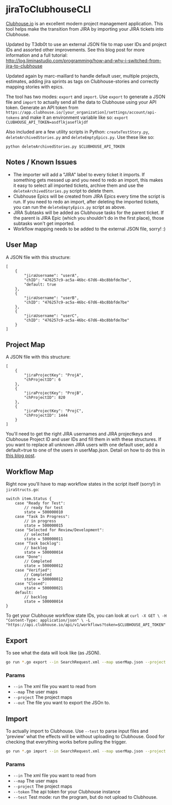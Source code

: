 # jiraToClubhouseCLI

[Clubhouse.io](http://clubhouse.io) is an excellent modern project management application. This tool helps make the transition from JIRA by importing your JIRA tickets into Clubhouse.

Updated by T3db0t to use an external JSON file to map user IDs and project IDs and assorted other improvements.  See this blog post for more information and a full tutorial: http://log.liminastudio.com/programming/how-and-why-i-switched-from-jira-to-clubhouse

Updated again by marc-maillard to handle default user, multiple projects, estimates, adding jira sprints as tags on Clubhouse-stories and correctly mapping stories with epics.

The tool has two modes: `export` and `import`.  Use `export` to generate a JSON file and `import` to actually send all the data to Clubhouse using your API token.  Generate an API token from `https://app.clubhouse.io/[your_organization]/settings/account/api-tokens` and make it an environment variable like so: `export CLUBHOUSE_API_TOKEN=asdflkjaseflkjdf`

Also included are a few utility scripts in Python: `createTestStory.py`, `deleteArchivedStories.py` and `deleteEmptyEpics.py`.  Use these like so:

`python deleteArchivedStories.py $CLUBHOUSE_API_TOKEN`

## Notes / Known Issues

- The importer will add a "JIRA" label to every ticket it imports.  If something gets messed up and you need to redo an import, this makes it easy to select all imported tickets, archive them and use the `deleteArchivedStories.py` script to delete them.
- Clubhouse Epics will be created from JIRA Epics every time the script is run. If you need to redo an import, after deleting the imported tickets, you can run the `deleteEmptyEpics.py` script as above.
- JIRA Subtasks will be added as Clubhouse tasks for the parent ticket. If the parent is JIRA Epic (which you shouldn't do in the first place), those subtasks won't get imported.
- Workflow mapping needs to be added to the external JSON file, sorry! :)

## User Map

A JSON file with this structure:

```
[
	{
		"jiraUsername": "userA",
		"chID": "476257c9-ac5a-46bc-67d6-4bc8bbfde7be",
		"default: true
	},
	{
		"jiraUsername": "userB",
		"chID": "476257c9-ac5a-46bc-67d6-4bc8bbfde7be"
	},
	{
		"jiraUsername": "userC",
		"chID": "476257c9-ac5a-46bc-67d6-4bc8bbfde7be"
	}
]
```

## Project Map

A JSON file with this structure:

```
[
	{
		"jiraProjectKey": "ProjA",
		"chProjectID": 6
	},
	{
		"jiraProjectKey": "ProjB",
		"chProjectID": 820
	},
	{
		"jiraProjectKey": "ProjC",
		"chProjectID": 1444
	}
]
```		

You'll need to get the right JIRA usernames and JIRA projectkeys and Clubhouse Project ID and user IDs and fill them in with these structures. If you want to replace all unknown JIRA users with one default user, add a default=true to one of the users in userMap.json. Detail on how to do this in [this blog post](http://log.liminastudio.com/programming/how-and-why-i-switched-from-jira-to-clubhouse).

## Workflow Map

Right now you'll have to map workflow states in the script itself (sorry!) in `jiraStructs.go`:

```
switch item.Status {
    case "Ready for Test":
        // ready for test
        state = 500000010
    case "Task In Progress":
        // in progress
        state = 500000015
    case "Selected for Review/Development":
    	// selected
    	state = 500000011
    case "Task backlog":
    	// backlog
        state = 500000014
    case "Done":
    	// Completed
    	state = 500000012
    case "Verified":
    	// Completed
    	state = 500000012
    case "Closed":
    	state = 500000021
    default:
    	// backlog
        state = 500000014
}
```

To get your Clubhouse workflow state IDs, you can look at `curl -X GET \
  -H "Content-Type: application/json" \
  -L "https://api.clubhouse.io/api/v1/workflows?token=$CLUBHOUSE_API_TOKEN"`

## Export
To see what the data will look like (as JSON).

```bash
go run *.go export --in SearchRequest.xml --map userMap.json --project userProject.json --out file.json
```


### Params
 * `--in` The xml file you want to read from
 * `--map` The user maps
 * `--project` The project maps
 * `--out` The file you want to export the JSOn to.

## Import

To actually import to Clubhouse. Use `--test` to parse input files and 'preview' what the effects will be without uploading to Clubhouse.  Good for checking that everything works before pulling the trigger.

```bash
go run *.go import --in SearchRequest.xml --map userMap.json --project userProject.json --token $CLUBHOUSE_API_TOKEN
```

### Params
 * `--in` The xml file you want to read from
 * `--map` The user maps
 * `--project` The project maps
 * `--token` The api token for your Clubhouse instance
 * `--test` Test mode: run the program, but do not upload to Clubhouse.